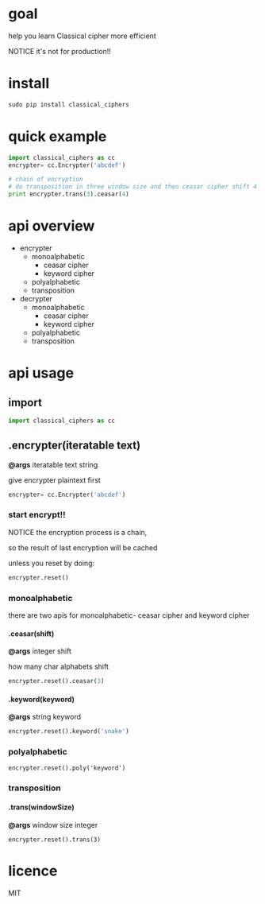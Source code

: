# goal
help you learn Classical cipher more efficient

NOTICE it's not for production!!

# install
``` python
sudo pip install classical_ciphers
```

# quick example
``` python
import classical_ciphers as cc
encrypter= cc.Encrypter('abcdef')

# chain of encryption
# do transposition in three window size and then ceasar cipher shift 4 chars
print encrypter.trans(3).ceasar(4)
```

# api overview
*	encrypter
	*	monoalphabetic
		*	ceasar cipher
		*	keyword cipher
	*	polyalphabetic
	*	transposition
*	decrypter
	*	monoalphabetic
		*	ceasar cipher
		*	keyword cipher
	*	polyalphabetic
	*	transposition

# api usage
## import
``` python
import classical_ciphers as cc
```
##	.encrypter(iteratable text)
**@args** iteratable text string

give encrypter plaintext first
``` python
encrypter= cc.Encrypter('abcdef')
```

###	start encrypt!!
NOTICE the encryption process is a chain, 

so the result of last encryption will be cached

unless you reset by doing:
``` python
encrypter.reset()
```

### monoalphabetic
there are two apis for monoalphabetic- ceasar cipher and keyword cipher
#### .ceasar(shift)
**@args** integer shift

how many char alphabets shift
``` python
encrypter.reset().ceasar(3)
```
#### .keyword(keyword)
**@args** string keyword
``` python
encrypter.reset().keyword('snake')
```


### polyalphabetic
```
encrypter.reset().poly('keyword')
```

### transposition
#### .trans(windowSize)
**@args**  window size integer
```
encrypter.reset().trans(3)
```

# licence
MIT